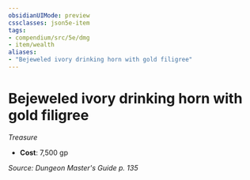 ```yaml
---
obsidianUIMode: preview
cssclasses: json5e-item
tags:
- compendium/src/5e/dmg
- item/wealth
aliases: 
- "Bejeweled ivory drinking horn with gold filigree"
---
```

# Bejeweled ivory drinking horn with gold filigree
*Treasure*  

- **Cost**: 7,500 gp

*Source: Dungeon Master's Guide p. 135*